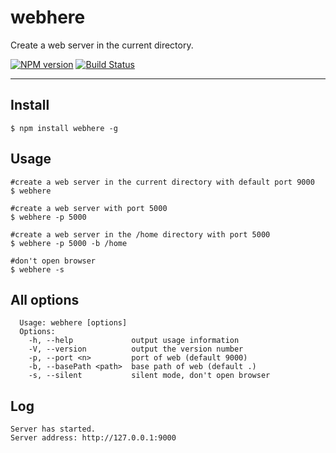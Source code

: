 # webhere

Create a web server in the current directory. 

[![NPM version](https://img.shields.io/npm/v/webhere.svg?style=flat)](https://npmjs.org/package/webhere)
[![Build Status](https://travis-ci.org/smallyard/webhere.svg?branch=master)](https://travis-ci.org/smallyard/webhere)

---

## Install

```
$ npm install webhere -g 
```

## Usage
```shell
#create a web server in the current directory with default port 9000
$ webhere
```

```shell
#create a web server with port 5000
$ webhere -p 5000
```

```shell
#create a web server in the /home directory with port 5000
$ webhere -p 5000 -b /home
```

```shell
#don't open browser
$ webhere -s
```

## All options
```
  Usage: webhere [options]
  Options:
    -h, --help             output usage information
    -V, --version          output the version number
    -p, --port <n>         port of web (default 9000)
    -b, --basePath <path>  base path of web (default .)
    -s, --silent           silent mode, don't open browser
```

## Log
```
Server has started.
Server address: http://127.0.0.1:9000
```


